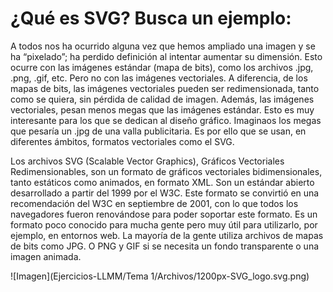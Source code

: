 # ¿Qué es SVG? Busca un ejemplo:

A todos nos ha ocurrido alguna vez que hemos ampliado una imagen y se ha “pixelado”; ha perdido definición al intentar aumentar su dimensión. Esto ocurre con las imágenes estándar (mapa de bits), como los archivos .jpg, .png, .gif, etc. Pero no con las imágenes vectoriales. A diferencia, de los mapas de bits, las imágenes vectoriales pueden ser redimensionada, tanto como se quiera, sin pérdida de calidad de imagen. Además, las imágenes vectoriales, pesan menos megas que las imágenes estándar. Esto es muy interesante para los que se dedican al diseño gráfico. Imaginaos los megas que pesaría un .jpg de una valla publicitaria. Es por ello que se usan, en diferentes ámbitos, formatos vectoriales como el SVG.

Los archivos SVG (Scalable Vector Graphics), Gráficos Vectoriales Redimensionables, son un formato de gráficos vectoriales bidimensionales, tanto estáticos como animados, en formato XML. Son un estándar abierto desarrollado a partir del 1999 por el W3C. Este formato se convirtió en una recomendación del W3C en septiembre de 2001, con lo que todos los navegadores fueron renovándose para poder soportar este formato. Es un formato poco conocido para mucha gente pero muy útil para utilizarlo, por ejemplo, en entornos web. La mayoría de la gente utiliza archivos de mapas de bits como JPG. O PNG y GIF si se necesita un fondo transparente o una imagen animada.

![Imagen](Ejercicios-LLMM/Tema 1/Archivos/1200px-SVG_logo.svg.png)
